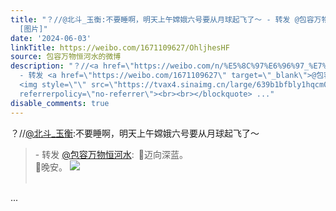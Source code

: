 ```yaml
---
title: "？//@北斗_玉衡:不要睡啊，明天上午嫦娥六号要从月球起飞了～ - 转发 @包容万物恒河水:&ensp;\U0001F53B迈向深蓝。\U0001F53B晚安。
  [图片]"
date: '2024-06-03'
linkTitle: https://weibo.com/1671109627/OhljhesHF
source: 包容万物恒河水的微博
description: "？//<a href=\"https://weibo.com/n/%E5%8C%97%E6%96%97_%E7%8E%89%E8%A1%A1\">@北斗_玉衡</a>:不要睡啊，明天上午嫦娥六号要从月球起飞了～<br><blockquote>
  - 转发 <a href=\"https://weibo.com/1671109627\" target=\"_blank\">@包容万物恒河水</a>: \U0001F53B迈向深蓝。<br>\U0001F53B晚安。
  <img style=\"\" src=\"https://tvax4.sinaimg.cn/large/639b1bfbly1hqcm0mnvlzj20u119ydyh.jpg\"
  referrerpolicy=\"no-referrer\"><br><br></blockquote> ..."
disable_comments: true
---
```

？//<a href="https://weibo.com/n/%E5%8C%97%E6%96%97_%E7%8E%89%E8%A1%A1">@北斗_玉衡</a>:不要睡啊，明天上午嫦娥六号要从月球起飞了～<br><blockquote> - 转发 <a href="https://weibo.com/1671109627" target="_blank">@包容万物恒河水</a>: 🔻迈向深蓝。<br>🔻晚安。 <img style="" src="https://tvax4.sinaimg.cn/large/639b1bfbly1hqcm0mnvlzj20u119ydyh.jpg" referrerpolicy="no-referrer"><br><br></blockquote> ...